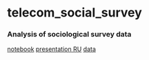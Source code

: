 # telecom_social_survey
### Analysis of sociological survey data
[notebook](https://github.com/etovityusha/telecom_social_survey/blob/master/notebooks/telecom_social_survey.ipynb)
[presentation RU](https://github.com/etovityusha/telecom_social_survey/blob/master/presentation/presentation_telecom_social_survey.pptx)
[data](https://github.com/etovityusha/telecom_social_survey/tree/master/data)
